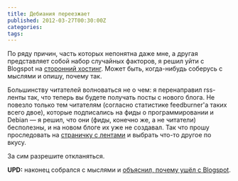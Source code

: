 ```yaml
---
title: Дебиания переезжает
published: 2012-03-27T00:30:00Z
categories: 
tags: 
---
```


По ряду причин, часть которых непонятна даже мне, а другая представляет собой набор случайных факторов, я решил уйти с Blogspot на <a href="http://debiania.in.ua/">сторонний хостинг</a>. Может быть, когда-нибудь соберусь с мыслями и опишу, почему так.

Большинству читателей волноваться не о чем: я перенаправил rss-ленты так, что теперь вы будете получать посты с нового блога. Не повезло только тем читателям (согласно статистике feedburner'а таких всего двое), которые подписались на фиды о программировании и Debian — я решил, что они (фиды, конечно же, а не читатели) бесполезны, и на новом блоге их уже не создавал. Так что прошу проследовать на <a href="http://debiania.in.ua/subscribe.html">страничку с лентами</a> и выбрать что-то другое по вкусу.

За сим разрешите откланяться.

<b>UPD:</b> наконец собрался с мыслями и <a href='/posts/2012-09-01-blogs-should-require-zero-maintanance-effort.html'>объяснил, почему ушёл с Blogspot</a>.
